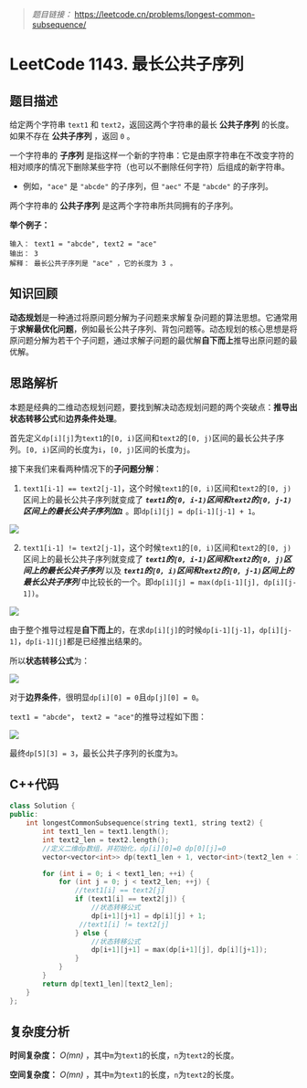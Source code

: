 
> *题目链接：* https://leetcode.cn/problems/longest-common-subsequence/

# LeetCode 1143. 最长公共子序列

## 题目描述

给定两个字符串 `text1` 和 `text2`，返回这两个字符串的最长 **公共子序列** 的长度。如果不存在 **公共子序列** ，返回 `0` 。

一个字符串的 **子序列** 是指这样一个新的字符串：它是由原字符串在不改变字符的相对顺序的情况下删除某些字符（也可以不删除任何字符）后组成的新字符串。

* 例如，`"ace"` 是 `"abcde"` 的子序列，但 `"aec"` 不是 `"abcde"` 的子序列。

两个字符串的 **公共子序列** 是这两个字符串所共同拥有的子序列。

**举个例子：**

```
输入： text1 = "abcde", text2 = "ace" 
输出： 3  
解释： 最长公共子序列是 "ace" ，它的长度为 3 。
```

## 知识回顾

**动态规划**是一种通过将原问题分解为子问题来求解复杂问题的算法思想。它通常用于**求解最优化问题**，例如最长公共子序列、背包问题等。动态规划的核心思想是将原问题分解为若干个子问题，通过求解子问题的最优解**自下而上**推导出原问题的最优解。

## 思路解析

本题是经典的二维动态规划问题，要找到解决动态规划问题的两个突破点：**推导出状态转移公式**和**边界条件处理**。

首先定义`dp[i][j]`为`text1`的`[0, i)`区间和`text2`的`[0, j)`区间的最长公共子序列。`[0, i)`区间的长度为`i`，`[0, j)`区间的长度为`j`。

接下来我们来看两种情况下的**子问题分解**：
1. `text1[i-1] == text2[j-1]`，这个时候`text1`的`[0, i)`区间和`text2`的`[0, j)`区间上的最长公共子序列就变成了 ***`text1`的`[0, i-1)`区间和`text2`的`[0, j-1)`区间上的最长公共子序列加`1`*** 。即`dp[i][j] = dp[i-1][j-1] + 1`。

![](https://gitee.com/ldtech007/picture/raw/master/pic/lc-1143-01.png)

2. `text1[i-1] != text2[j-1]`，这个时候`text1`的`[0, i)`区间和`text2`的`[0, j)`区间上的最长公共子序列就变成了 ***`text1`的`[0, i-1)`区间和`text2`的`[0, j)`区间上的最长公共子序列*** 以及 ***`text1`的`[0, i)`区间和`text2`的`[0, j-1)`区间上的最长公共子序列*** 中比较长的一个。即`dp[i][j] = max(dp[i-1][j], dp[i][j-1])`。

![](https://gitee.com/ldtech007/picture/raw/master/pic/lc-1143-02.png)

由于整个推导过程是**自下而上**的，在求`dp[i][j]`的时候`dp[i-1][j-1]`，`dp[i][j-1]`，`dp[i-1][j]`都是已经推出结果的。

所以**状态转移公式**为：

![](https://gitee.com/ldtech007/picture/raw/master/pic/lc-1143-03.png)

对于**边界条件**，很明显`dp[i][0] = 0`且`dp[j][0] = 0`。

`text1 = "abcde"`， `text2 = "ace"`的推导过程如下图：

![](https://gitee.com/ldtech007/picture/raw/master/pic/lc-1143-04.png)

最终`dp[5][3] = 3`，最长公共子序列的长度为`3`。

## C++代码

```cpp
class Solution {
public:
    int longestCommonSubsequence(string text1, string text2) {
        int text1_len = text1.length();
        int text2_len = text2.length();
        //定义二维dp数组，并初始化，dp[i][0]=0 dp[0][j]=0
        vector<vector<int>> dp(text1_len + 1, vector<int>(text2_len + 1, 0));

        for (int i = 0; i < text1_len; ++i) {
            for (int j = 0; j < text2_len; ++j) {
                //text1[i] == text2[j]
                if (text1[i] == text2[j]) {
                    //状态转移公式
                    dp[i+1][j+1] = dp[i][j] + 1;
                 //text1[i] != text2[j]
                } else {
                    //状态转移公式
                    dp[i+1][j+1] = max(dp[i+1][j], dp[i][j+1]);
                }
            }
        }  
        return dp[text1_len][text2_len];
    }
};

```
## 复杂度分析

**时间复杂度：** *O(mn)* ，其中`m`为`text1`的长度，`n`为`text2`的长度。

**空间复杂度：** *O(mn)* ，其中`m`为`text1`的长度，`n`为`text2`的长度。
